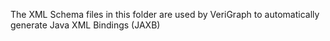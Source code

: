 The XML Schema files in this folder are used by VeriGraph to automatically generate Java XML Bindings (JAXB)